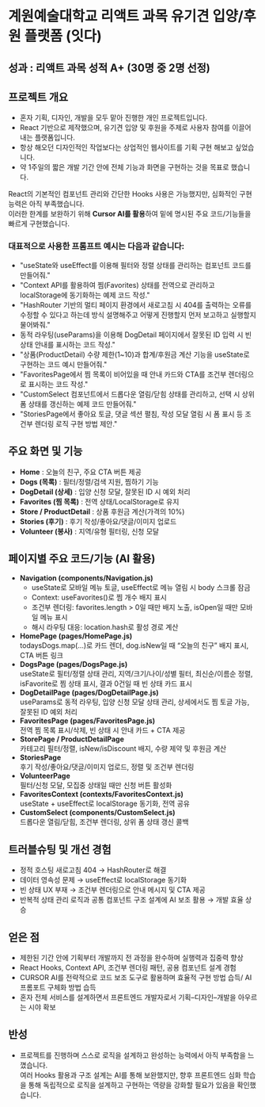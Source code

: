 # 계원예술대학교 리액트 과목 유기견 입양/후원 플랫폼 (잇다)
## 성과 : 리액트 과목 성적 A+ (30명 중 2명 선정)
## 프로젝트 개요
- 혼자 기획, 디자인, 개발을 모두 맡아 진행한 개인 프로젝트입니다.
- React 기반으로 제작했으며, 유기견 입양 및 후원을 주제로 사용자 참여를 이끌어내는 플랫폼입니다.
- 항상 해오던 디자인적인 작업보다는 상업적인 웹사이트를 기획 구현 해보고 싶었습니다.
- 약 1주일의 짧은 개발 기간 안에 전체 기능과 화면을 구현하는 것을 목표로 했습니다.  

React의 기본적인 컴포넌트 관리와 간단한 Hooks 사용은 가능했지만, 심화적인 구현 능력은 아직 부족했습니다.  
이러한 한계를 보완하기 위해 **Cursor AI를 활용**하여 밑에 명시된 주요 코드/기능들을 빠르게 구현했습니다.

### 대표적으로 사용한 프롬프트 예시는 다음과 같습니다:

- "useState와 useEffect를 이용해 필터와 정렬 상태를 관리하는 컴포넌트 코드를 만들어줘."
- "Context API를 활용하여 찜(Favorites) 상태를 전역으로 관리하고 localStorage에 동기화하는 예제 코드 작성."
- "HashRouter 기반의 멀티 페이지 환경에서 새로고침 시 404를 출력하는 오류를 수정할 수 있다고 하는데 방식 설명해주고 어떻게 진행할지 먼저 보고하고 실행할지 물어봐줘."
-  동적 라우팅(useParams)을 이용해 DogDetail 페이지에서 잘못된 ID 입력 시 빈 상태 안내를 표시하는 코드 작성."
- "상품(ProductDetail) 수량 제한(1~10)과 합계/후원금 계산 기능을 useState로 구현하는 코드 예시 만들어줘."
- "FavoritesPage에서 찜 목록이 비어있을 때 안내 카드와 CTA를 조건부 렌더링으로 표시하는 코드 작성."
- "CustomSelect 컴포넌트에서 드롭다운 열림/닫힘 상태를 관리하고, 선택 시 상위 폼 상태를 갱신하는 예제 코드 만들어줘."
- "StoriesPage에서 좋아요 토글, 댓글 섹션 펼침, 작성 모달 열림 시 폼 표시 등 조건부 렌더링 로직 구현 방법 제안."

## 주요 화면 및 기능
- **Home** : 오늘의 친구, 주요 CTA 버튼 제공
- **Dogs (목록)** : 필터/정렬/검색 지원, 찜하기 기능
- **DogDetail (상세)** : 입양 신청 모달, 잘못된 ID 시 예외 처리
- **Favorites (찜 목록)** : 전역 상태/LocalStorage로 유지
- **Store / ProductDetail** : 상품 후원금 계산(가격의 10%)
- **Stories (후기)** : 후기 작성/좋아요/댓글/이미지 업로드
- **Volunteer (봉사)** : 지역/유형 필터링, 신청 모달

## 페이지별 주요 코드/기능 (AI 활용)
- **Navigation (components/Navigation.js)**
  - useState로 모바일 메뉴 토글, useEffect로 메뉴 열림 시 body 스크롤 잠금
  - Context: useFavorites()로 찜 개수 배지 표시
  - 조건부 렌더링: favorites.length > 0일 때만 배지 노출, isOpen일 때만 모바일 메뉴 표시
  - 해시 라우팅 대응: location.hash로 활성 경로 계산
- **HomePage (pages/HomePage.js)**  
  todaysDogs.map(...)로 카드 렌더, dog.isNew일 때 “오늘의 친구” 배지 표시, CTA 버튼 링크
- **DogsPage (pages/DogsPage.js)**  
  useState로 필터/정렬 상태 관리, 지역/크기/나이/성별 필터, 최신순/이름순 정렬, isFavorite로 찜 상태 표시, 결과 0건일 때 빈 상태 카드 표시
- **DogDetailPage (pages/DogDetailPage.js)**  
  useParams로 동적 라우팅, 입양 신청 모달 상태 관리, 상세에서도 찜 토글 가능, 잘못된 ID 예외 처리
- **FavoritesPage (pages/FavoritesPage.js)**  
  전역 찜 목록 표시/삭제, 빈 상태 시 안내 카드 + CTA 제공
- **StorePage / ProductDetailPage**  
  카테고리 필터/정렬, isNew/isDiscount 배지, 수량 제약 및 후원금 계산
- **StoriesPage**  
  후기 작성/좋아요/댓글/이미지 업로드, 정렬 및 조건부 렌더링
- **VolunteerPage**  
  필터/신청 모달, 모집중 상태일 때만 신청 버튼 활성화
- **FavoritesContext (contexts/FavoritesContext.js)**  
  useState + useEffect로 localStorage 동기화, 전역 공유
- **CustomSelect (components/CustomSelect.js)**  
  드롭다운 열림/닫힘, 조건부 렌더링, 상위 폼 상태 갱신 콜백

## 트러블슈팅 및 개선 경험
- 정적 호스팅 새로고침 404 → HashRouter로 해결
- 데이터 영속성 문제 → useEffect로 localStorage 동기화
- 빈 상태 UX 부재 → 조건부 렌더링으로 안내 메시지 및 CTA 제공
- 반복적 상태 관리 로직과 공통 컴포넌트 구조 설계에 AI 보조 활용 → 개발 효율 상승

## 얻은 점
- 제한된 기간 안에 기획부터 개발까지 전 과정을 완수하며 실행력과 집중력 향상
- React Hooks, Context API, 조건부 렌더링 패턴, 공용 컴포넌트 설계 경험
- CURSOR AI를 전략적으로 코드 보조 도구로 활용하며 효율적 구현 방법 습득/ AI 프롬포트 구체화 방법 습득
- 혼자 전체 서비스를 설계하면서 프론트엔드 개발자로서 기획–디자인–개발을 아우르는 시야 확보

## 반성
- 프로젝트를 진행하며 스스로 로직을 설계하고 완성하는 능력에서 아직 부족함을 느꼈습니다.  
  여러 Hooks 활용과 구조 설계는 AI를 통해 보완했지만, 향후 프론트엔드 심화 학습을 통해 독립적으로 로직을 설계하고 구현하는 역량을 강화할 필요가 있음을 확인했습니다.


